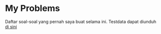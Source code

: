 # My Problems

Daftar soal-soal yang pernah saya buat selama ini. Testdata dapat diunduh [di sini](https://www.dropbox.com/sh/qcbr8xayq8f66u4/AAADuZ1zZWjSQSus2wywevFIa?dl=0)